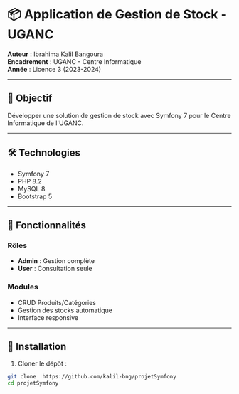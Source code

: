 # 📦 Application de Gestion de Stock - UGANC

**Auteur** : Ibrahima Kalil Bangoura  
**Encadrement** : UGANC - Centre Informatique  
**Année** : Licence 3 (2023-2024)

---

## 🎯 Objectif
Développer une solution de gestion de stock avec Symfony 7 pour le Centre Informatique de l'UGANC.

---

## 🛠️ Technologies
- Symfony 7
- PHP 8.2
- MySQL 8
- Bootstrap 5

---

## 🔑 Fonctionnalités
### Rôles
- **Admin** : Gestion complète
- **User** : Consultation seule

### Modules
- CRUD Produits/Catégories
- Gestion des stocks automatique
- Interface responsive

---

## 🚀 Installation
1. Cloner le dépôt :
```bash
git clone  https://github.com/kalil-bng/projetSymfony
cd projetSymfony
